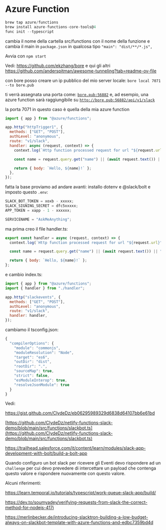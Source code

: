 # Azure Function

```jsx
brew tap azure/functions
brew install azure-functions-core-tools@4
func init --typescript
```

cambia il nome della cartella src/functions con il nome della funzione e cambia il main in `package.json` in qualcosa tipo `"main": "dist/**/*.js",`

Avvia con `npm start`

Vedi: https://github.com/ekzhang/bore e qui gli altri https://github.com/anderspitman/awesome-tunneling?tab=readme-ov-file

con bore posso creare un ip pubblico del mio server locale: `bore local 7071 --to bore.pub`

ti verrà assegnata una porta come: [`bore.pub:56882`](http://bore.pub:56882/api/v1/slack) e, ad esempio, una azure function sarà raggiungibile su [`http://bore.pub:56882/api/v1/slack`](http://bore.pub:56882/api/v1/slack)

la porta 7071 in questo caso è quella della mia azure function

```jsx
import { app } from "@azure/functions";

app.http("httpTrigger1", {
  methods: ["GET", "POST"],
  authLevel: "anonymous",
  route: "v1/slack",
  handler: async (request, context) => {
    context.log(`Http function processed request for url "${request.url}"`);

    const name = request.query.get("name") || (await request.text()) || "world";

    return { body: `Hello, ${name}!` };
  },
});
```

fatta la base proviamo ad andare avanti: installo dotenv e @slack/bolt e imposto questo `.env`:

```jsx
SLACK_BOT_TOKEN = xoxb - xxxxx;
SLACK_SIGNING_SECRET = dfc5xxxxx;
APP_TOKEN = xapp - 1 - xxxxxx;

SERVICENAME = "AskMeAnything";
```

ma prima creo il file handler.ts:

```jsx
export const handler = async (request, context) => {
  context.log(`Http function processed request for url "${request.url}"`);

  const name = request.query.get("name") || (await request.text()) || "world";

  return { body: `Hello, ${name}!` };
};
```

e cambio index.ts:

```jsx
import { app } from "@azure/functions";
import { handler } from "./handler";

app.http("slackevents", {
  methods: ["GET", "POST"],
  authLevel: "anonymous",
  route: "v1/slack",
  handler: handler,
});
```

cambiamo il tsconfig.json:

```jsx
{
  "compilerOptions": {
    "module": "commonjs",
    "moduleResolution": "Node",
    "target": "es6",
    "outDir": "dist",
    "rootDir": ".",
    "sourceMap": true,
    "strict": false,
    "esModuleInterop": true,
    "resolveJsonModule": true
  }
}
```

Vedi:

https://gist.github.com/ClydeDz/eb06295989329d6838d64107bb6e61bd

[https://github.com/ClydeDz/netlify-functions-slack-demo/blob/main/src/functions/slackbot.ts](https://github.com/ClydeDz/netlify-functions-slack-demo/blob/main/src/functions/slackbot.ts)

https://trailhead.salesforce.com/it/content/learn/modules/slack-app-development-with-bolt/build-a-bolt-app

Quando configuro un bot slack per ricevere gli Eventi devo rispondere ad un `challenge` per cui devo prevedere di intercettare un payload che contenga questo valore e rispondere nuovamente con questo valore.

Alcuni riferimenti:

https://learn.temporal.io/tutorials/typescript/work-queue-slack-app/build/

https://dev.to/soumyadey/verifying-requests-from-slack-the-correct-method-for-nodejs-417i

https://merlinbecker.de/introducing-slacktron-building-a-low-budget-always-on-slackbot-template-with-azure-functions-and-edbc7359bd4d
